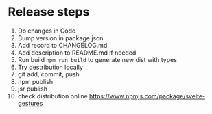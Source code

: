 # Release steps

1. Do changes in Code
2. Bump version in package.json
3. Add record to CHANGELOG.md
4. Add description to README.md if needed
5. Run build `npm run build` to generate new dist with types
6. Try destribution locally
7. git add, commit, push
8. npm publish
9. jsr publish
10. check distribution online https://www.npmjs.com/package/svelte-gestures
